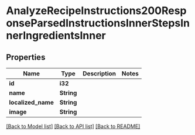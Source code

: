 # AnalyzeRecipeInstructions200ResponseParsedInstructionsInnerStepsInnerIngredientsInner

## Properties

Name | Type | Description | Notes
------------ | ------------- | ------------- | -------------
**id** | **i32** |  | 
**name** | **String** |  | 
**localized_name** | **String** |  | 
**image** | **String** |  | 

[[Back to Model list]](../README.md#documentation-for-models) [[Back to API list]](../README.md#documentation-for-api-endpoints) [[Back to README]](../README.md)


